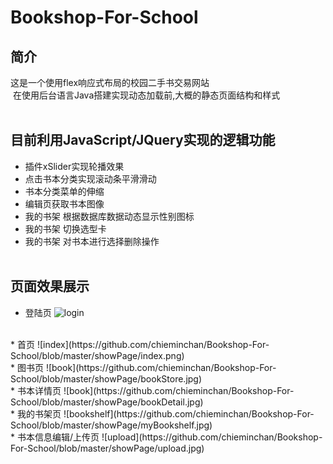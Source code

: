 # Bookshop-For-School

## 简介
  这是一个使用flex响应式布局的校园二手书交易网站<br/>
  在使用后台语言Java搭建实现动态加载前,大概的静态页面结构和样式
  <br/><br/>


## 目前利用JavaScript/JQuery实现的逻辑功能
* 插件xSlider实现轮播效果
* 点击书本分类实现滚动条平滑滑动
* 书本分类菜单的伸缩
* 编辑页获取书本图像
* 我的书架 根据数据库数据动态显示性别图标
* 我的书架 切换选型卡
* 我的书架 对书本进行选择删除操作
   <br/><br/>
   
   
## 页面效果展示
* 登陆页
![login](https://github.com/chieminchan/Bookshop-For-School/blob/master/showPage/login.png)

<br/>
* 首页
![index](https://github.com/chieminchan/Bookshop-For-School/blob/master/showPage/index.png)

<br/>
* 图书页
![book](https://github.com/chieminchan/Bookshop-For-School/blob/master/showPage/bookStore.jpg)

<br/>
* 书本详情页
![book](https://github.com/chieminchan/Bookshop-For-School/blob/master/showPage/bookDetail.jpg)

<br/>
* 我的书架页
![bookshelf](https://github.com/chieminchan/Bookshop-For-School/blob/master/showPage/myBookshelf.jpg)

<br/>
* 书本信息编辑/上传页
![upload](https://github.com/chieminchan/Bookshop-For-School/blob/master/showPage/upload.jpg)


